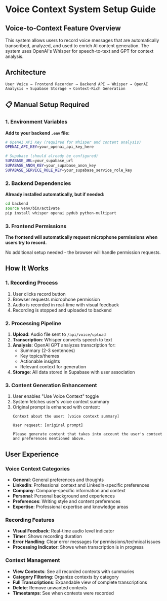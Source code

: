 # Voice Context System Setup Guide

## Voice-to-Context Feature Overview

This system allows users to record voice messages that are automatically transcribed, analyzed, and used to enrich AI content generation. The system uses OpenAI's Whisper for speech-to-text and GPT for context analysis.

## Architecture

```
User Voice → Frontend Recorder → Backend API → Whisper → OpenAI Analysis → Supabase Storage → Context-Rich Generation
```

## 📋 Manual Setup Required

### 1. Environment Variables

**Add to your backend `.env` file:**

```bash
# OpenAI API Key (required for Whisper and content analysis)
OPENAI_API_KEY=your_openai_api_key_here

# Supabase (should already be configured)
SUPABASE_URL=your_supabase_url
SUPABASE_ANON_KEY=your_supabase_anon_key
SUPABASE_SERVICE_ROLE_KEY=your_supabase_service_role_key
```

### 2. Backend Dependencies

**Already installed automatically, but if needed:**

```bash
cd backend
source venv/bin/activate
pip install whisper openai pydub python-multipart
```

### 3. Frontend Permissions

**The frontend will automatically request microphone permissions when users try to record.**

No additional setup needed - the browser will handle permission requests.

## How It Works

### 1. Recording Process
1. User clicks record button
2. Browser requests microphone permission
3. Audio is recorded in real-time with visual feedback
4. Recording is stopped and uploaded to backend

### 2. Processing Pipeline
1. **Upload**: Audio file sent to `/api/voice/upload`
2. **Transcription**: Whisper converts speech to text
3. **Analysis**: OpenAI GPT analyzes transcription for:
   - Summary (2-3 sentences)
   - Key topics/themes
   - Actionable insights
   - Relevant context for generation
4. **Storage**: All data stored in Supabase with user association

### 3. Content Generation Enhancement
1. User enables "Use Voice Context" toggle
2. System fetches user's voice context summary
3. Original prompt is enhanced with context:
   ```
   Context about the user: [voice context summary]
   
   User request: [original prompt]
   
   Please generate content that takes into account the user's context and preferences mentioned above.
   ```

## User Experience

### Voice Context Categories
- **General**: General preferences and thoughts
- **LinkedIn**: Professional context and LinkedIn-specific preferences
- **Company**: Company-specific information and context
- **Personal**: Personal background and experiences
- **Preferences**: Writing style and content preferences
- **Expertise**: Professional expertise and knowledge areas

### Recording Features
- **Visual Feedback**: Real-time audio level indicator
- **Timer**: Shows recording duration
- **Error Handling**: Clear error messages for permissions/technical issues
- **Processing Indicator**: Shows when transcription is in progress

### Context Management
- **View Contexts**: See all recorded contexts with summaries
- **Category Filtering**: Organize contexts by category
- **Full Transcriptions**: Expandable view of complete transcriptions
- **Delete**: Remove unwanted contexts
- **Timestamps**: See when contexts were recorded

